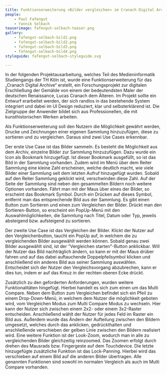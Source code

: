 ```yaml
---
title: Funktionserweiterung «Bilder vergleichen» im Cranach Digital Archive
people:
    - Paul Fafengut
    - Yannik Selbach
teaserimage: fafengut-selbach-teaser.png
gallery:
    - fafengut-selbach-bild1.png
    - fafengut-selbach-bild2.png
    - fafengut-selbach-bild3.png
    - fafengut-selbach-bild4.png
styleguide: fafengut-selbach-styleguide.svg

---
```


In der folgenden Projektausarbeitung, welches Teil des Medieninformatik Studiengangs der TH Köln ist, wurde eine Funktionserweiterung für das „Cranach Digital Archive“ erstellt, ein Forschungsprojekt zur digitalen Erschließung der Gemälde von einem der bedeutendsten Maler der deutschen Renaissance, Lucas Cranach dem Älteren. Im Projekt sollte ein Entwurf erarbeitet werden, der sich randlos in das bestehende System integriert und dabei im UI Design reduziert, klar und selbsterklärend ist. Die Zielgruppe der Anwender bildet sich aus Professionellen, die mit kunsthistorischen Werken arbeiten.

Als Funktionserweiterung soll den Nutzern die Möglichkeit gewährt werden, Drucke und Zeichnungen einer eigenen Sammlung hinzuzufügen, diese zu sortieren und zu vergleichen. Daraus sind zwei Use Cases erkennbar.

Der erste Use Case ist das Bilder sammeln. Es besteht die Möglichkeit aus dem Archiv, einzelne Bilder zur Sammlung hinzuzufügen. Dazu wurde ein Icon als Bookmark hinzugefügt. Ist dieser Bookmark ausgefüllt, so ist das Bild in der Sammlung vorhanden. Zudem wird im Menü über dem Reiter Sammlung eine kleine Zahl erscheinen, welche deutlich macht, wie viele Bilder einer Sammlung seit dem letzten Aufruf hinzugefügt wurden. Sobald auf den Reiter Sammlung geklickt wird, verschwinden diese Zahl. Auf der Seite der Sammlung sind neben den gesammelten Bildern noch weitere Optionen vorhanden. Fährt man mit der Maus über eines der Bilder, so erscheint das Bookmark Symbol. Durch ein Drücken auf dieses Symbol, entfernt man das entsprechende Bild aus der Sammlung. Es gibt einen Button zum Sortieren und einen zum Vergleichen der Bilder. Drückt man den Sortieren-Button, so erscheint ein PopUp-Menü mit den Auswahlmöglichkeiten, die Sammlung nach Titel, Datum oder Typ, jeweils absteigend bzw. aufsteigend zu sortieren.

Der zweite Use Case ist das Vergleichen der Bilder. Klickt der Nutzer auf den Vergleichenbutton, taucht ein PopUp auf, in welchem die zu vergleichenden Bilder ausgewählt werden können. Sobald genau zwei Bilder ausgewählt sind, ist der "Vergleichen starten"-Button anklickbar. Will der Nutzer das Bild nachträglich ändern, so kann er mit der Maus drüber fahren und auf das dabei auftauchende Doppelpfeilsymbol klicken und anschließend ein anderes Bild aus seiner Sammlung auswählen. Entscheidet sich der Nutzer den Vergleichsvorgang abzubrechen, kann er dies tun, indem er auf das Kreuz in der rechten oberen Ecke drückt.

Zusätzlich zu den geforderten Anforderungen, wurden weitere Funktionalitäten hingefügt. Hierbei handelt es sich zum einen um das Multi Compare. Neben dem Button zum Vergleichen befindet sich ein Pfeil zu einem Drop-Down-Menü, in welchem dem Nutzer die möglichkeit geboten wird, vom Vergleichen Modus zum Multi Compare Modus zu wechseln. Hier kann der Nutzer sich zwischen einem 2x2- oder einem 3x2-Raster entscheiden. Anschließend wählt der Nutzer für jedes Feld im Raster ein Bild aus. Außerdem wurde das Ändern der Aufteilung zwischen den Bildern umgesetzt, welches durch das anklicken, gedrückthalten und anschließende verschieben der gelben Linie zwischen den Bildern realisiert wird. Eine weitere Funktion ist der Look-Zoom, wodurch man in alle zu vergleichenden Bilder gleichzeitig reinzoomed. Das Zoomen erfolgt durch drehen des Mausrads bzw. Fingergeste auf dem Touchdevice. Die letzte hinzugefügte zusätzliche Funktion ist das Lock-Panning. Hierbei wird das verschieben auf einem Bild auf die anderen Bilder übertragen. Alle genannten Funktionen sind sowohl im normalen Vergleich als auch im Multi Compare vorhanden.

